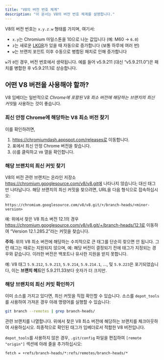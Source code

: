 ```yaml
---
title: "V8의 버전 번호 체계"
description: "이 문서는 V8의 버전 번호 체계를 설명합니다."
---
```

V8의 버전 번호는 `x.y.z.w` 형태를 가지며, 여기서:

- `x.y`는 Chromium 마일스톤을 10으로 나눈 값입니다 (예: M60 → `6.0`)
- `z`는 새로운 [LKGR](https://www.chromium.org/chromium-os/developer-library/glossary/#acronyms)가 있을 때 자동으로 증가합니다 (보통 하루에 여러 번)
- `w`는 브랜치 포인트 이후 수동으로 병합된 패치로 인해 증가합니다

`w`가 `0`인 경우, 버전 번호에서 생략됩니다. 예를 들어 v5.9.211 (대신 “v5.9.211.0”)은 패치를 병합한 후 v5.9.211.1로 상승합니다.

## 어떤 V8 버전을 사용해야 할까?

V8 임베더는 일반적으로 *Chrome에 포함된 V8 최소 버전에 해당하는 브랜치의 최신 커밋*을 사용하는 것이 좋습니다.

### 최신 안정 Chrome에 해당하는 V8 최소 버전 찾기

이를 확인하려면,

1. https://chromiumdash.appspot.com/releases로 이동합니다.
2. 표에서 최신 안정 Chrome 버전을 찾습니다.
3. (i)를 클릭하고 `V8` 열을 확인합니다.


### 해당 브랜치의 최신 커밋 찾기

V8의 버전 관련 브랜치는 온라인 저장소 https://chromium.googlesource.com/v8/v8.git에 나타나지 않습니다; 대신 태그만 나타납니다. 해당 브랜치의 최신 커밋을 찾으려면, URL을 다음 형식으로 접속하십시오:

```
https://chromium.googlesource.com/v8/v8.git/+/branch-heads/<minor-version>
```

예: 위에서 찾은 V8 최소 버전 12.1의 경우 https://chromium.googlesource.com/v8/v8.git/+/branch-heads/12.1로 이동하여 “Version 12.1.285.2”라는 커밋을 찾습니다.

**주의:** 위의 V8 최소 버전에 해당하는 수치적으로 큰 태그를 단순히 찾으면 안 됩니다. 그런 태그는 때로는 지원되지 않으며, 예: 해당 버전이 결정되기 전에 태그가 지정되는 경우와 같습니다. 이러한 버전은 백포트나 유사한 지원을 받지 못합니다.

예: V8 태그 `5.9.212`, `5.9.213`, `5.9.214`, `5.9.214.1`, …, 및 `5.9.223`은 포기되었습니다, 이는 **브랜치 헤드**인 5.9.211.33보다 숫자가 더 크지만.

### 해당 브랜치의 최신 커밋 확인하기

이미 소스를 가지고 있다면, 최신 커밋을 직접 확인할 수 있습니다. 소스를 `depot_tools`를 사용하여 가져온 경우 아래 명령어를 실행할 수 있습니다:

```bash
git branch --remotes | grep branch-heads/
```

관련 브랜치를 나열합니다. 위에서 찾은 V8 최소 버전에 해당하는 브랜치를 체크아웃하여 사용하십시오. 최종적으로 확인된 태그가 임베더로서 적합한 V8 버전입니다.

`depot_tools`를 사용하지 않은 경우, `.git/config` 파일을 편집하여 `[remote "origin"]` 섹션에 아래 줄을 추가하십시오:

```
fetch = +refs/branch-heads/*:refs/remotes/branch-heads/*
```
